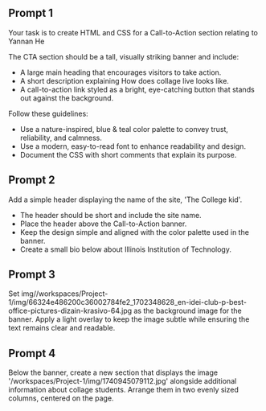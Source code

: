 ## Prompt 1
Your task is to create HTML and CSS for a Call-to-Action section relating to Yannan He

The CTA section should be a tall, visually striking banner and include:
- A large main heading that encourages visitors to take action.
- A short description explaining How does collage live looks like.
- A call-to-action link styled as a bright, eye-catching button that stands out against the background.

Follow these guidelines:
- Use a nature-inspired, blue & teal color palette to convey trust, reliability, and calmness.
- Use a modern, easy-to-read font to enhance readability and design.
- Document the CSS with short comments that explain its purpose.

## Prompt 2
Add a simple header displaying the name of the site, 'The College kid'.
- The header should be short and include the site name.
- Place the header above the Call-to-Action banner.
- Keep the design simple and aligned with the color palette used in the banner.
- Create a small bio below about Illinois Institution of Technology.

## Prompt 3
Set img//workspaces/Project-1/img/66324e486200c36002784fe2_1702348628_en-idei-club-p-best-office-pictures-dizain-krasivo-64.jpg as the background image for the banner. Apply a light overlay to keep the image subtle while ensuring the text remains clear and readable.

## Prompt 4
Below the banner, create a new section that displays the image '/workspaces/Project-1/img/1740945079112.jpg' alongside additional information about collage students. Arrange them in two evenly sized columns, centered on the page.